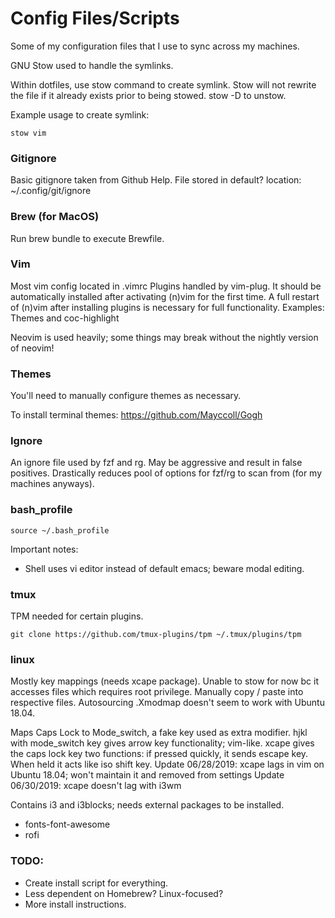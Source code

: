 # Config Files/Scripts
Some of my configuration files that I use to sync across my machines.

GNU Stow used to handle the symlinks.

Within dotfiles, use stow command to create symlink. Stow will not rewrite the file if it already exists prior to being stowed. stow -D to unstow.

Example usage to create symlink:
```
stow vim
```

### Gitignore
Basic gitignore taken from Github Help.
File stored in default? location: ~/.config/git/ignore

### Brew (for MacOS)
Run brew bundle to execute Brewfile.

### Vim
Most vim config located in .vimrc
Plugins handled by vim-plug. It should be automatically installed after activating (n)vim for the first time.
A full restart of (n)vim after installing plugins is necessary for full functionality.
Examples: Themes and coc-highlight

Neovim is used heavily; some things may break without the nightly version of neovim!

### Themes
You'll need to manually configure themes as necessary.

To install terminal themes:
https://github.com/Mayccoll/Gogh

### Ignore
An ignore file used by fzf and rg. May be aggressive and result in false positives.
Drastically reduces pool of options for fzf/rg to scan from (for my machines anyways).

### bash_profile
```
source ~/.bash_profile
```
Important notes:

- Shell uses vi editor instead of default emacs; beware modal editing.

### tmux
TPM needed for certain plugins.

```
git clone https://github.com/tmux-plugins/tpm ~/.tmux/plugins/tpm
```

### linux
Mostly key mappings (needs xcape package). Unable to stow for now bc it accesses files which requires root privilege. Manually copy / paste into respective files. Autosourcing .Xmodmap doesn't seem to work with Ubuntu 18.04.

Maps Caps Lock to Mode_switch, a fake key used as extra modifier.
hjkl with mode_switch key gives arrow key functionality; vim-like.
xcape gives the caps lock key two functions: if pressed quickly, it sends escape key. When held it acts like iso shift key.
Update 06/28/2019: xcape lags in vim on Ubuntu 18.04; won't maintain it and removed from settings
Update 06/30/2019: xcape doesn't lag with i3wm

Contains i3 and i3blocks; needs external packages to be installed.

- fonts-font-awesome
- rofi

### TODO:

- Create install script for everything.
- Less dependent on Homebrew? Linux-focused?
- More install instructions.
